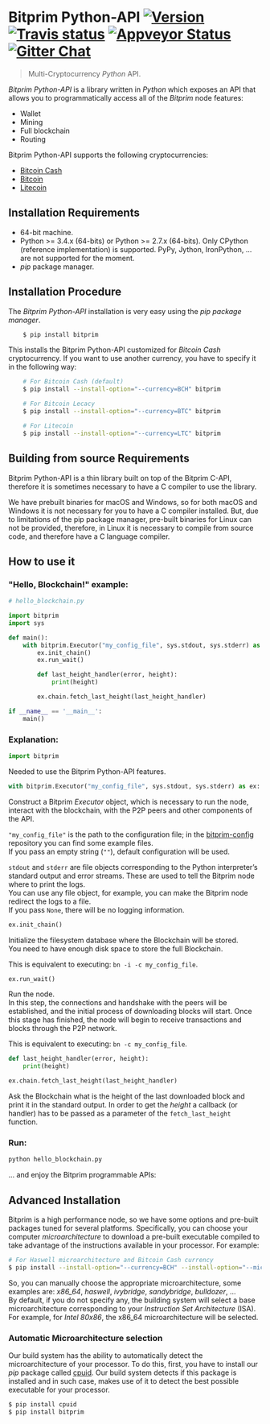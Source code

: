 # Bitprim Python-API <a target="_blank" href="http://semver.org">![Version][badge.version]</a> <a target="_blank" href="https://travis-ci.org/bitprim/bitprim-py">![Travis status][badge.Travis]</a> [![Appveyor Status](https://ci.appveyor.com/api/projects/status/github/bitprim/bitprim-py?svg=true&branch=master)](https://ci.appveyor.com/projects/bitprim/bitprim-py) <a target="_blank" href="https://gitter.im/bitprim/Lobby">![Gitter Chat][badge.Gitter]</a>

> Multi-Cryptocurrency _Python_ API.

*Bitprim Python-API* is a library written in _Python_ which exposes an API that allows you to programmatically access all of the *Bitprim* node features:
  * Wallet
  * Mining
  * Full blockchain
  * Routing

Bitprim Python-API supports the following cryptocurrencies:
  * [Bitcoin Cash](https://www.bitcoincash.org/)
  * [Bitcoin](https://bitcoin.org/)
  * [Litecoin](https://litecoin.org/)

## Installation Requirements

- 64-bit machine.
- Python >= 3.4.x (64-bits) or Python >= 2.7.x (64-bits). Only CPython (reference implementation) is supported. PyPy, Jython, IronPython, ... are not supported for the moment.
- _pip_ package manager.

## Installation Procedure

The *Bitprim Python-API* installation is very easy using the _pip package manager_.

```sh
    $ pip install bitprim
```

This installs the Bitprim Python-API customized for _Bitcoin Cash_ cryptocurrency. If you want to use another currency, you have to specify it in the following way:

```sh
    # For Bitcoin Cash (default)
    $ pip install --install-option="--currency=BCH" bitprim

    # For Bitcoin Lecacy
    $ pip install --install-option="--currency=BTC" bitprim

    # For Litecoin
    $ pip install --install-option="--currency=LTC" bitprim
```

## Building from source Requirements

Bitprim Python-API is a thin library built on top of the Bitprim C-API, therefore it is sometimes necessary to have a C  compiler to use the library.

We have prebuilt binaries for macOS and Windows, so for both macOS and Windows it is not necessary for you to have a C compiler installed.
But, due to limitations of the pip package manager, pre-built binaries for Linux can not be provided, therefore, in Linux it is necessary to compile from source code, and therefore have a C language compiler.

## How to use it

### "Hello, Blockchain!" example:

```python
# hello_blockchain.py

import bitprim
import sys

def main():
    with bitprim.Executor("my_config_file", sys.stdout, sys.stderr) as ex:
        ex.init_chain()
        ex.run_wait()

        def last_height_handler(error, height):
            print(height)

        ex.chain.fetch_last_height(last_height_handler)

if __name__ == '__main__':
    main()
```

### Explanation:

```python
import bitprim
```

Needed to use the Bitprim Python-API features.

```python
with bitprim.Executor("my_config_file", sys.stdout, sys.stderr) as ex:
```

Construct a Bitprim _Executor_ object, which is necessary to run the node, interact with the blockchain, with the P2P peers and other components of the API.  

`"my_config_file"` is the path to the configuration file; in the [bitprim-config](https://github.com/bitprim/bitprim-config) repository you can find some example files.  
If you pass an empty string (`""`), default configuration will be used.

`stdout` and `stderr` are file objects corresponding to the Python interpreter’s standard output and error streams. These are used to tell the Bitprim node where to print the logs.   
You can use any file object, for example, you can make the Bitprim node redirect the logs to a file.  
If you pass `None`, there will be no logging information.

```python
ex.init_chain()
```

Initialize the filesystem database where the Blockchain will be stored.  
You need to have enough disk space to store the full Blockchain.

This is equivalent to executing: `bn -i -c my_config_file`.

```python
ex.run_wait()
```

Run the node.  
In this step, the connections and handshake with the peers will be established, and the initial process of downloading blocks will start. Once this stage has finished, the node will begin to receive transactions and blocks through the P2P network.

This is equivalent to executing: `bn -c my_config_file`.


```python
def last_height_handler(error, height):
    print(height)

ex.chain.fetch_last_height(last_height_handler)
```

Ask the Blockchain what is the height of the last downloaded block and print it in the standard output.
In order to get the _height_ a callback (or handler) has to be passed as a parameter of the `fetch_last_height` function.

### Run:

```sh
python hello_blockchain.py
```
... and enjoy the Bitprim programmable APIs:

## Advanced Installation

Bitprim is a high performance node, so we have some options and pre-built packages tuned for several platforms.
Specifically, you can choose your computer _microarchitecture_ to download a pre-built executable compiled to take advantage of the instructions available in your processor. For example:

```sh
# For Haswell microarchitecture and Bitcoin Cash currency
$ pip install --install-option="--currency=BCH" --install-option="--microarch=haswell" bitprim
```
So, you can manually choose the appropriate microarchitecture, some examples are: _x86_64_, _haswell_, _ivybridge_, _sandybridge_, _bulldozer_, ...  
By default, if you do not specify any, the building system will select a base microarchitecture corresponding to your _Instruction Set Architecture_ (ISA). For example, for _Intel 80x86_, the x86_64 microarchitecture will be selected.

### Automatic Microarchitecture selection

Our build system has the ability to automatically detect the microarchitecture of your processor. To do this, first, you have to install our _pip_ package called [cpuid](https://pypi.python.org/pypi/cpuid). Our build system detects if this package is installed and in such case, makes use of it to detect the best possible executable for your processor.

```sh
$ pip install cpuid
$ pip install bitprim
```

<!-- Links -->
[badge.Appveyor]: https://ci.appveyor.com/api/projects/status/github/bitprim/bitprim-py?svg=true&branch=dev
[badge.Gitter]: https://img.shields.io/badge/gitter-join%20chat-blue.svg
[badge.Travis]: https://travis-ci.org/bitprim/bitprim-py.svg?branch=master
[badge.version]: https://badge.fury.io/gh/bitprim%2Fbitprim-py.svg
